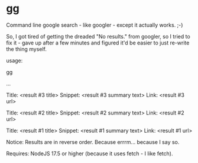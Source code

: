 # gg
Command line google search - like googler - except it actually works.  ;-)

So, I got tired of getting the dreaded "No results." from googler, so I tried to fix it - gave up after a few minutes and figured it'd be easier to just re-write the thing myself.

usage:

gg <your search text>

...

Title:  <result #3 title>
Snippet:  <result #3 summary text>
Link:  <result #3 url>

Title:  <result #2 title>
Snippet:  <result #2 summary text>
Link:  <result #2 url>

Title:  <result #1 title>
Snippet:  <result #1 summary text>
Link:  <result #1 url>

Notice:  Results are in reverse order.  Because errrm... because I say so.

Requires:  NodeJS 17.5 or higher (because it uses fetch - I like fetch).
